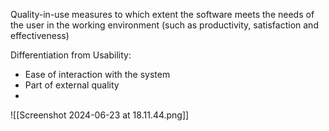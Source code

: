 Quality-in-use measures to which extent the software meets the needs of the user in the working environment (such as productivity, satisfaction and effectiveness)

Differentiation from Usability:
- Ease of interaction with the system
- Part of external quality
- 
![[Screenshot 2024-06-23 at 18.11.44.png]]